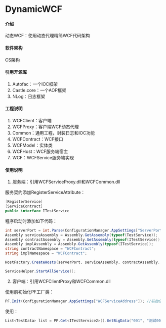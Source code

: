 # DynamicWCF

#### 介绍

动态WCF：使用动态代理精简WCF代码架构


#### 软件架构

CS架构


#### 引用开源库

1.  Autofac：一个IOC框架
2.  Castle.core：一个AOP框架
3.  NLog：日志框架


#### 工程说明

1.  WCFClient：客户端
2.  WCFProxy：客户端WCF动态代理
3.  Common：通用工程，封装日志和IOC功能
4.  WCFContract：WCF接口
5.  WCFModel：实体类
6.  WCFHost：WCF服务端宿主
7.  WCF：WCFService服务端实现


#### 使用说明

1.  服务端：引用WCFServiceProxy.dll和WCFCommon.dll

服务契约添加RegisterServiceAttribute：

```C#
[RegisterService]
[ServiceContract]
public interface ITestService
```

程序启动时添加如下代码：

```C#
int serverPort = int.Parse(ConfigurationManager.AppSettings["ServerPort"]);
Assembly serviceAssembly = Assembly.GetAssembly(typeof(TestService));
Assembly contractAssembly = Assembly.GetAssembly(typeof(ITestService));
Assembly implAssembly = Assembly.GetAssembly(typeof(ITestService));
string contractNamespace = "WCFContract";
string implNamespace = "WCFContract";

HostFactory.CreateHosts(serverPort, serviceAssembly, contractAssembly, implAssembly, contractNamespace, implNamespace);

ServiceHelper.StartAllService();
```

2.  客户端：引用WCFClientProxy和WCFCommon.dll

使用前初始化PF工厂类：

```C#
PF.Init(ConfigurationManager.AppSettings["WCFServiceAddress"]); //初始化PF
```

使用：

```C#
List<TestData> list = PF.Get<ITestService2>().GetBigData("001", "测试001");
```





